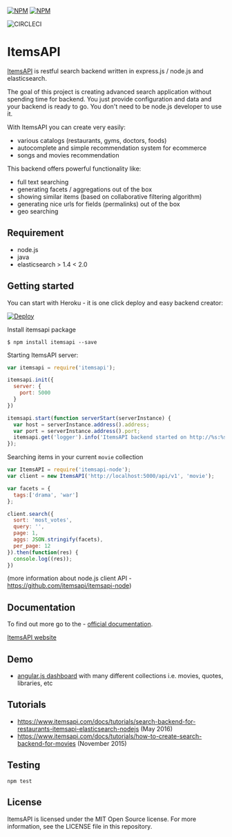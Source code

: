 [![NPM](https://nodei.co/npm/itemsapi.png?downloads=true&downloadRank=true)](https://nodei.co/npm/itemsapi/) [![NPM](https://nodei.co/npm-dl/itemsapi.png?months=6&height=3)](https://nodei.co/npm/itemsapi/)

![CIRCLECI](https://circleci.com/gh/itemsapi/itemsapi.png?circle-token=935dec2ee54b75370c904d110cbda8b9272860ee&style=shield)



# ItemsAPI 

<a href="https://www.itemsapi.com" target="_blank">ItemsAPI</a> is restful search backend written in express.js / node.js and elasticsearch.

The goal of this project is creating advanced search application without spending time for backend. You just provide configuration and data and your backend is ready to go. You don't need to be node.js developer to use it.

With ItemsAPI you can create very easily:
- various catalogs (restaurants, gyms, doctors, foods)
- autocomplete and simple recommendation system for ecommerce
- songs and movies recommendation

This backend offers powerful functionality like:
- full text searching
- generating facets / aggregations out of the box
- showing similar items (based on collaborative filtering algorithm)
- generating nice urls for fields (permalinks) out of the box
- geo searching

## Requirement
- node.js
- java
- elasticsearch > 1.4 < 2.0 

## Getting started

You can start with Heroku - it is one click deploy and easy backend creator:

<a target="_blank" href="https://heroku.com/deploy?template=https://github.com/itemsapi/itemsapi-starter"><img src="https://camo.githubusercontent.com/c0824806f5221ebb7d25e559568582dd39dd1170/68747470733a2f2f7777772e6865726f6b7563646e2e636f6d2f6465706c6f792f627574746f6e2e706e67" alt="Deploy" data-canonical-src="https://www.herokucdn.com/deploy/button.png"></a>

Install itemsapi package

`$ npm install itemsapi --save`

Starting ItemsAPI server:

```js
var itemsapi = require('itemsapi');

itemsapi.init({
  server: {
    port: 5000
  }
})

itemsapi.start(function serverStart(serverInstance) {
  var host = serverInstance.address().address;
  var port = serverInstance.address().port;
  itemsapi.get('logger').info('ItemsAPI backend started on http://%s:%s', host, port)
});
```

Searching items in your current `movie` collection 
```js
var ItemsAPI = require('itemsapi-node');
var client = new ItemsAPI('http://localhost:5000/api/v1', 'movie');

var facets = {
  tags:['drama', 'war']
};

client.search({
  sort: 'most_votes',
  query: '',
  page: 1,
  aggs: JSON.stringify(facets),
  per_page: 12
}).then(function(res) {
  console.log((res));
})
```

(more information about node.js client API - https://github.com/itemsapi/itemsapi-node)


## Documentation

To find out more go to the - <a href="https://itemsapi.readme.io" target="_blank">official documentation</a>.

<a href="https://www.itemsapi.com" target="_blank">ItemsAPI website</a>

## Demo
- <a href="http://app.itemsapi.com/" target="_blank">angular.js dashboard</a> with many different collections i.e. movies, quotes, libraries, etc

## Tutorials
- https://www.itemsapi.com/docs/tutorials/search-backend-for-restaurants-itemsapi-elasticsearch-nodejs (May 2016)
- https://www.itemsapi.com/docs/tutorials/how-to-create-search-backend-for-movies (November 2015)

## Testing
`npm test`

## License
ItemsAPI is licensed under the MIT Open Source license. For more information, see the LICENSE file in this repository.

